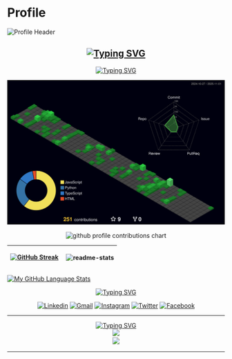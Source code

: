 # Profile

![Profile Header](https://github.com/induwarafernando/induwarafernando/blob/main/Green%20Simple%20Manager%20LinkedIn%20Banner%20(1).gif)


<h2 align="center">
<div>
    <a href="https://git.io/typing-svg">
    <img src="https://readme-typing-svg.demolab.com?font=Fira+Code&color=d580ff&center=true&vCenter=true&width=435&lines=Hi%2C+I'm+Induwara" alt="Typing SVG" />
    </a>
</div>		
</h2>

<div align="center">
    <a href="https://git.io/typing-svg">
        <img src="https://readme-typing-svg.demolab.com?font=Fira+Code&duration=1&pause=1&color=DD9AFF&center=true&vCenter=true&repeat=false&width=435&lines=My+Contributions" alt="Typing SVG" />
    </a>
</div>


![Contributions](https://github.com/induwarafernando/induwarafernando/blob/main/profile-3d-contrib/profile-night-green.svg)


<p align="center" >
	<picture>
	  <source media="(prefers-color-scheme: dark)"  srcset="https://raw.githubusercontent.com/induwarafernando/induwarafernando/output-3d-contrib/profile-custom-hacker.svg" />
	  <img alt="github profile contributions chart"    src="https://raw.githubusercontent.com/induwarafernando/induwarafernando/output-3d-contrib/profile-custom-hacker.svg" />
	</picture>
</p>

| [![GitHub Streak](http://github-readme-streak-stats.herokuapp.com?user=induwarafernando&theme=midnight-purple&hide_border=true)](https://git.io/streak-stats) | <p align="left">&nbsp;<img align="center" src="https://github-readme-stats.vercel.app/api?username=induwarafernando&show_icons=true&theme=midnight-purple&rank_icon=github&hide_border=true&locale=en" alt="readme-stats" /></p> |
| ------------- | ------------- |

[![My GitHub Language Stats](https://github-readme-stats.vercel.app/api/top-langs/?username=induwarafernando&langs_count=5&theme=tokyonight)]()



<div align="center">
<a href="https://git.io/typing-svg">
        <img src="https://readme-typing-svg.demolab.com?font=Fira+Code&duration=1&pause=1&color=00FF00&center=true&vCenter=true&repeat=false&width=435&lines=My+Socials" 
alt="Typing SVG" />
</a>
    

[![Linkedin](https://img.shields.io/badge/LinkedIn-0077B5?style=for-the-badge&logo=linkedin&logoColor=white)](https://www.linkedin.com/in/induwara-fernando-994396243/)
[![Gmail](https://img.shields.io/badge/Gmail-D14836?style=for-the-badge&logo=gmail&logoColor=white)](mailto:induwarafernando9@gmail.com)
[![Instagram](https://img.shields.io/badge/Instagram-E4405F?style=for-the-badge&logo=instagram&logoColor=white)](https://www.instagram.com/__.induwara/)
[![Twitter](https://img.shields.io/badge/Twitter-1DA1F2?style=for-the-badge&logo=twitter&logoColor=white&link=https%3A%2F%2Ftwitter.com%2Fitzluminara)](https://twitter.com/itzluminara)
[![Facebook](https://img.shields.io/badge/Facebook-1877F2?style=for-the-badge&logo=facebook&logoColor=white)](https://www.facebook.com/eternal.burn/)
<div>
<hr> 

<p align="center">
    <a href="https://git.io/typing-svg">
        <img src="https://readme-typing-svg.demolab.com?font=Fira+Code&duration=1&pause=1&color=ABD200&center=true&vCenter=true&repeat=false&width=435&lines=Languages+and+Tools" alt="Typing SVG" />
    </a>
    <br>
    <a href="https://skillicons.dev">
        <img src="https://skillicons.dev/icons?i=js,py,cs,html,css,bash,linux,git" />
        <br>
        <img src="https://skillicons.dev/icons?i=vscode,ps" />
    </a>
</p>
<hr>

